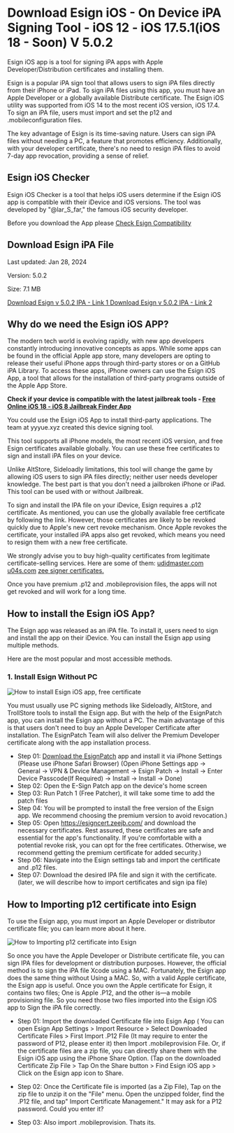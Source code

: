 # Download Esign iOS - On Device iPA Signing Tool - iOS 12 - iOS 17.5.1(iOS 18 - Soon) V 5.0.2

Esign iOS app is a tool for signing iPA apps with Apple Developer/Distribution certificates and installing them.

Esign is a popular iPA sign tool that allows users to sign iPA files directly from their iPhone or iPad. To sign iPA files using this app, you must have an Apple Developer or a globally available Distribute certificate. The Esign iOS utility was supported from iOS 14 to the most recent iOS version, iOS 17.4. 
To sign an iPA file, users must import and set the p12 and .mobileconfiguration files. 

The key advantage of Esign is its time-saving nature. Users can sign iPA files without needing a PC, a feature that promotes efficiency. Additionally, with your developer certificate, there's no need to resign iPA files to avoid 7-day app revocation, providing a sense of relief. 

## Esign iOS Checker

Esign iOS Checker is a tool that helps iOS users determine if the Esign iOS app is compatible with their iDevice and iOS versions. The tool was developed by "@lar_S_far," the famous iOS security developer.

Before you download the App please [Check Esign Compatibility](https://bit.ly/XinaEsignChecker18)


## Download Esign iPA File

Last updated: Jan 28, 2024

Version: 5.0.2

Size: 7.1 MB

[Download Esign v 5.0.2 IPA - Link 1 ](https://ipa.zeejb.com/temp5/productCopy.php?app=Esign)
[Download Esign v 5.0.2 IPA - Link 2 ](https://pan.yyyue.xyz/d/esign/esign_5.0.2_unsigned.ipa)


## Why do we need the Esign iOS APP?

The modern tech world is evolving rapidly, with new app developers constantly introducing innovative concepts as apps. While some apps can be found in the official Apple app store, many developers are opting to release their useful iPhone apps through third-party stores or on a GitHub iPA Library. To access these apps, iPhone owners can use the Esign iOS App, a tool that allows for the installation of third-party programs outside of the Apple App Store. 

**Check if your device is compatible with the latest jailbreak tools - [Free Online  iOS 18 - iOS 8 Jailbreak Finder App](https://kekuk.com/ipa/jbfinder.php)**


You could use the Esign iOS App to install third-party applications. The team at yyyue.xyz created this device signing tool. 

This tool supports all iPhone models, the most recent iOS version, and free Esign certificates available globally. You can use these free certificates to sign and install iPA files on your device. 

Unlike AltStore, Sideloadly limitations, this tool will change the game by allowing iOS users to sign iPA files directly; neither user needs developer knowledge. 
The best part is that you don't need a jailbroken iPhone or iPad. This tool can be used with or without Jailbreak. 

To sign and install the IPA file on your iDevice, Esign requires a .p12 certificate. As mentioned, you can use the globally available free certificate by following the link. However, those certificates are likely to be revoked quickly due to Apple's new cert revoke mechanism. Once Apple revokes the certificate, your installed iPA apps also get revoked, which means you need to resign them with a new free certificate. 

We strongly advise you to buy high-quality certificates from legitimate certificate-selling services. 
Here are some of them:
[udidmaster.com](https://udidmaster.com) 
[u04s.com](https://u04s.com)
[zee signer certificates. ](https://esigncert.zeejb.com/)

Once you have premium .p12 and .mobileprovision files, the apps will not get revoked and will work for a long time.

## How to install the Esign iOS App?
The Esign app was released as an iPA file. To install it, users need to sign and install the app on their iDevice. You can install the Esign app using multiple methods. 

Here are the most popular and most accessible methods. 

### 1. Install Esign Without PC

![How to install Esign iOS app, free certificate](https://github.com/iOS17/Esign/assets/135683347/c2d21c1c-817b-497a-a5dd-a144b20207dc)

You must usually use PC signing methods like Sideloadly, AltStore, and TrollStore tools to install the Esign app. But with the help of the EsignPatch app, you can install the Esign app without a PC. The main advantage of this is that users don't need to buy an Apple Developer Certificate after installation. The EsignPatch Team will also deliver the Premium Developer certificate along with the app installation process.

- Step 01: [Download the EsignPatch](https://zeejb.com/esign/cdn/app/EsignPatch.mobileconfig) app and install it via iPhone Settings (Please use iPhone Safari Browser)
(Open iPhone Settings app -> General -> VPN & Device Management -> Esign Patch -> Install -> Enter Device Passcode(If Required) -> Install -> Install -> Done)
- Step 02: Open the E-Sign Patch app on the device's home screen
- Step 03: Run Patch 1 (Free Patcher), it will take some time to add the patch files
- Step 04: You will be prompted to install the free version of the Esign app. We recommend choosing the premium version to avoid revocation.) 
- Step 05: Open https://esigncert.zeejb.com/ and download the necessary certificates. Rest assured, these certificates are safe and essential for the app's functionality. If you're comfortable with a potential revoke risk, you can opt for the free certificates. Otherwise, we recommend getting the premium certificate for added security.)
- Step 06: Navigate into the Esign settings tab and import the certificate and .p12 files.
- Step 07: Download the desired IPA file and sign it with the certificate. (later, we will describe how to import certificates and sign ipa file)


## How to Importing p12 certificate into Esign
To use the Esign app, you must import an Apple Developer or distributor certificate file; you can learn more about it here.

![How to Importing p12 certificate into Esign](https://github.com/user-attachments/assets/39954d70-338e-4ce3-9d1c-e335be49e26c)

So once you have the Apple Developer or Distribute certificate file, you can sign IPA files for development or distribution purposes. However, the official method is to sign the iPA file Xcode using a MAC. Fortunately, the Esign app does the same thing without Using a MAC. So, with a valid Apple certificate, the Esign app is useful. Once you own the Apple certificate for Esign, it contains two files; One is Apple .P12, and the other is—a mobile provisioning file. So you need those two files imported into the Esign iOS app to Sign the iPA file correctly. 

- Step 01: Import the downloaded Certificate file into Esign App ( You can open Esign App Settings > Import Resource > Select Downloaded Certificate Files > First Import .P12 File (It may require to enter the password of P12, please enter it)  then Import .mobileprovision File. 
Or, if the certificate files are a zip file, you can directly share them with the Esign iOS app using the iPhone Share Option. (Tap on the downloaded Certificate Zip File > Tap On the Share button > Find Esign iOS app > Click on the Esign app icon to Share. 

- Step 02: Once the Certificate file is imported (as a Zip File), Tap on the zip file to unzip it on the "File" menu. Open the unzipped folder, find the .P12 file, and tap" Import Certificate Management." It may ask for a P12 password. Could you enter it?

- Step 03: Also import .mobileprovision. Thats its.










